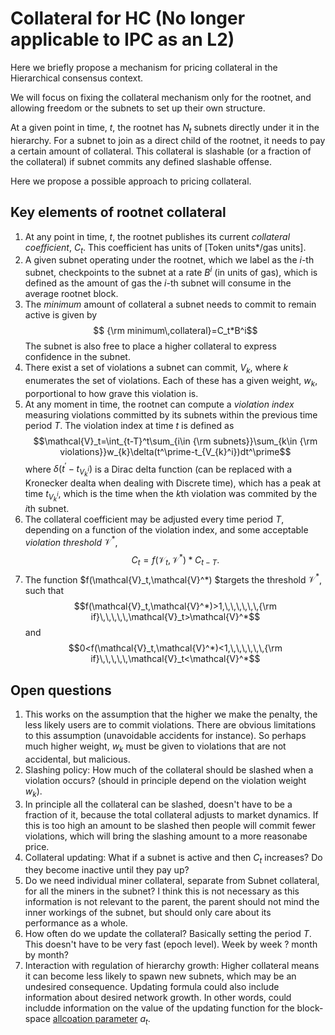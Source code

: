 # Collateral for HC (No longer applicable to IPC as an L2)

Here we briefly propose a mechanism for pricing collateral in the Hierarchical consensus context.

We will focus on fixing the collateral mechanism only for the rootnet, and allowing freedom or the subnets to set up their own structure.

At a given point in time, $t$, the rootnet has $N_t$ subnets directly under it in the hierarchy. For a subnet to join as a direct child of the rootnet, it needs to pay a certain amount of collateral. This collateral is slashable (or a fraction of the collateral) if subnet commits any defined slashable offense.

Here we propose a possible approach to pricing collateral.



## Key elements of rootnet collateral

1) At any point in time, $t$, the rootnet publishes its current *collateral coefficient*, $C_t$. This coefficient has units of [Token units*/gas units].
2) A given subnet operating under the rootnet, which we label as the $i$-th subnet, checkpoints to the subnet at a rate $B^i$ (in units of gas), which is defined as the amount of gas the $i$-th subnet will consume in the average rootnet block.
3) The *minimum* amount of collateral a subnet needs to commit to remain active is given by 
$$ {\rm minimum\,collateral}=C_t*B^i$$
The subnet is also free to place a higher collateral to express confidence in the subnet.
5) There exist a set of violations a subnet can commit, $V_k$, where $k$ enumerates the set of violations. Each of these has a given weight, $w_k$, porportional to how grave this violation is.
6) At any moment in time, the rootnet can compute a *violation index* measuring violations committed by its subnets within the previous time period $T$. The violation index at time $t$ is defined as
$$\mathcal{V}_t=\int_{t-T}^t\sum_{i\in {\rm subnets}}\sum_{k\in {\rm violations}}w_{k}\delta(t^\prime-t_{V_{k}^i})dt^\prime$$
where $\delta(t^\prime-t_{V_{k}^i})$ is a Dirac delta function (can be replaced with a Kronecker dealta when dealing with Discrete time), which has a peak at time $t_{V_{k}^i}$, which is the time when the $k$th violation was commited by the $i$th subnet.
5) The collateral coefficient may be adjusted every time period $T$, depending on a function of the violation index, and some acceptable *violation threshold* $\mathcal{V}^*$,
$$C_t=f(\mathcal{V}_t,\mathcal{V}^*)*C_{t-T}.$$
6) The function $f(\mathcal{V}_t,\mathcal{V}^*) $targets the threshold $\mathcal{V}^*$, such that
$$f(\mathcal{V}_t,\mathcal{V}^*)>1,\,\,\,\,\,\,{\rm if}\,\,\,\,\,\mathcal{V}_t>\mathcal{V}^*$$
and
$$0<f(\mathcal{V}_t,\mathcal{V}^*)<1,\,\,\,\,\,\,{\rm if}\,\,\,\,\,\mathcal{V}_t<\mathcal{V}^*$$


## Open questions

1) This works on the assumption that the higher we make the penalty, the less likely users are to commit violations. There are obvious limitations to this assumption (unavoidable accidents for instance). So perhaps much higher weight, $w_k$ must be given to violations that are not accidental, but malicious. 
1) Slashing policy: How much of the collateral should be slashed when a violation occurs? (should in principle depend on the violation weight $w_k$).
2) In principle all the collateral can be slashed, doesn't have to be a fraction of it, because the total collateral adjusts to market dynamics. If this is too high an amount to be slashed then people will commit fewer violations, which will bring the slashing amount to a more reasonabe price.
3) Collateral updating: What if a subnet is active and then $C_t$ increases? Do they become inactive until they pay up?
4) Do we need individual miner collateral, separate from Subnet collateral, for all the miners in the subnet? I think this is not necessary as this information is not relevant to the parent, the parent should not mind the inner workings of the subnet, but should only care about its performance as a whole.
5) How often do we update the collateral? Basically setting the period $T$. This doesn't have to be very fast (epoch level). Week by week ? month by month?
6) Interaction with regulation of hierarchy growth: Higher collateral means it can become less likely to spawn new subnets, which may be an undesired consequence. Updating formula could also include information about desired network growth. In other words, could includde information on the value of the updating function for the block-space [allcoation parameter](https://github.com/AxCortesCubero/HC-gas-simulation/blob/4bcfe359aed86288ef1669dbece0dfc15f9f84ed/HC%20gas%20simulation.ipynb) $a_t$. 